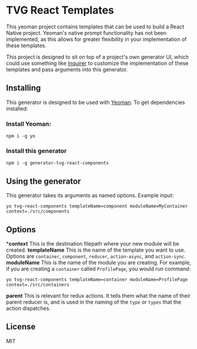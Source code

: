 # TVG React Templates
This yeoman project contains templates that can be used to build a React Native project. Yeoman's native prompt functionality has not been implemented, as this allows for greater flexibility in your implementation of these templates.

This project is designed to sit on top of a project's own generator UI, which could use something like [Inquirer](https://github.com/SBoudrias/Inquirer.js#readme) to customize the implementation of these templates and pass arguments into this generator.

## Installing
This generator is designed to be used with [Yeoman](http://yeoman.io/). To get dependencies installed:
### Install Yeoman:
```
npm i -g yo
```
### Install this generator
```
npm i -g generator-tvg-react-components
```

## Using the generator
This generator takes its arguments as named options. Example input:
```
yo tvg-react-components templateName=component moduleName=MyContainer context=./src/components
```

## Options
***context** This is the destination filepath where your new module will be created.
**templateName** This is the name of the template you want to use. Options are `container`, `component`, `reducer`, `action-async`, and `action-sync`.
**moduleName** This is the name of the module you are creating. For example, if you are creating a `container` called `ProfilePage`, you would run command:
```
yo tvg-react-components templateName=container moduleName=ProfilePage context=./src/containers
```
**parent** This is relevant for redux actions. It tells them what the name of their parent reducer is, and is used in the naming of the `type` or `types` that the action dispatches.

## License
MIT